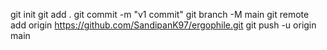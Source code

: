 git init
git add .
git commit -m "v1 commit"
git branch -M main
git remote add origin https://github.com/SandipanK97/ergophile.git
git push -u origin main
